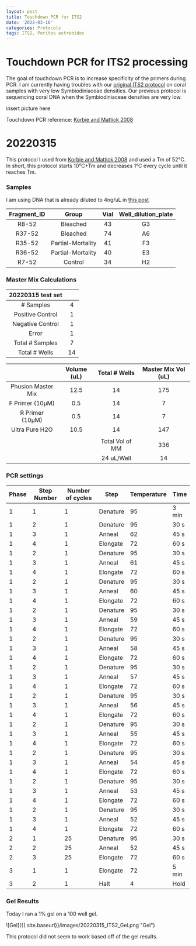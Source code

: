 ```yaml
---
layout: post
title: Touchdown PCR for ITS2
date: '2022-03-16'
categories: Protocols
tags: ITS2, Porites astreoides
---
```


# Touchdown PCR for ITS2 processing

The goal of touchdown PCR is to increase specificity of the primers during PCR. I am currently having troubles with our [original ITS2 protocol](https://github.com/emmastrand/EmmaStrand_Notebook/blob/master/_posts/2020-01-31-ITS2-Sequencing-Protocol.md) on coral samples with very low Symbiodiniaceae densities. Our previous protocol is sequencing coral DNA when the Symbiodiniaceae densities are very low.

insert picture here

Touchdown PCR reference: [Korbie and Mattick 2008](https://www.nature.com/articles/nprot.2008.133)

# 20220315

This protocol I used from [Korbie and Mattick 2008](https://www.nature.com/articles/nprot.2008.133) and used a Tm of 52°C. In short, this protocol starts 10°C+Tm and decreases 1°C every cycle until it reaches Tm.

### Samples

I am using DNA that is already diluted to 4ng/uL in [this post](https://kevinhwong1.github.io/KevinHWong_Notebook/20211104-ITS2-Test-set-for-KW-AH-ES-samples/)

| Fragment_ID |       Group       | Vial | Well_dilution_plate |
|:-----------:|:-----------------:|:----:|:-------------------:|
|    R8-52    |      Bleached     |  43  |          G3         |
|    R37-52   |      Bleached     |  74  |          A6         |
|    R35-52   | Partial-Mortality |  41  |          F3         |
|    R36-52   | Partial-Mortality |  40  |          E3         |
|    R7-52    |      Control      |  34  |          H2         |


### Master Mix Calculations

| 20220315 test set |    |
|:-----------------:|:--:|
|     # Samples     |  4 |
|  Positive Control |  1 |
|  Negative Control |  1 |
|       Error       |  1 |
|  Total # Samples  |  7 |
|   Total # Wells   | 14 |

|                    | Volume (uL) |  Total # Wells  | Master Mix Vol (uL) |
|:------------------:|:-----------:|:---------------:|:-------------------:|
| Phusion Master Mix |     12.5    |        14       |         175         |
|   F Primer (10µM)  |     0.5     |        14       |          7          |
|   R Primer (10µM)  |     0.5     |        14       |          7          |
|   Ultra Pure H2O   |     10.5    |        14       |         147         |
|                    |             |                 |                     |
|                    |             | Total Vol of MM |         336         |
|                    |             |    24 uL/Well   |          14         |

### PCR settings

| Phase | Step Number | Number of cycles | Step     | Temperature | Time  |
|-------|-------------|------------------|----------|-------------|-------|
| 1     | 1           | 1                | Denature | 95          | 3 min |
| 1     | 2           | 1                | Denature | 95          | 30 s  |
| 1     | 3           | 1                | Anneal   | 62          | 45 s  |
| 1     | 4           | 1                | Elongate | 72          | 60 s  |
| 1     | 2           | 1                | Denature | 95          | 30 s  |
| 1     | 3           | 1                | Anneal   | 61          | 45 s  |
| 1     | 4           | 1                | Elongate | 72          | 60 s  |
| 1     | 2           | 1                | Denature | 95          | 30 s  |
| 1     | 3           | 1                | Anneal   | 60          | 45 s  |
| 1     | 4           | 1                | Elongate | 72          | 60 s  |
| 1     | 2           | 1                | Denature | 95          | 30 s  |
| 1     | 3           | 1                | Anneal   | 59          | 45 s  |
| 1     | 4           | 1                | Elongate | 72          | 60 s  |
| 1     | 2           | 1                | Denature | 95          | 30 s  |
| 1     | 3           | 1                | Anneal   | 58          | 45 s  |
| 1     | 4           | 1                | Elongate | 72          | 60 s  |
| 1     | 2           | 1                | Denature | 95          | 30 s  |
| 1     | 3           | 1                | Anneal   | 57          | 45 s  |
| 1     | 4           | 1                | Elongate | 72          | 60 s  |
| 1     | 2           | 1                | Denature | 95          | 30 s  |
| 1     | 3           | 1                | Anneal   | 56          | 45 s  |
| 1     | 4           | 1                | Elongate | 72          | 60 s  |
| 1     | 2           | 1                | Denature | 95          | 30 s  |
| 1     | 3           | 1                | Anneal   | 55          | 45 s  |
| 1     | 4           | 1                | Elongate | 72          | 60 s  |
| 1     | 2           | 1                | Denature | 95          | 30 s  |
| 1     | 3           | 1                | Anneal   | 54          | 45 s  |
| 1     | 4           | 1                | Elongate | 72          | 60 s  |
| 1     | 2           | 1                | Denature | 95          | 30 s  |
| 1     | 3           | 1                | Anneal   | 53          | 45 s  |
| 1     | 4           | 1                | Elongate | 72          | 60 s  |
| 1     | 2           | 1                | Denature | 95          | 30 s  |
| 1     | 3           | 1                | Anneal   | 52          | 45 s  |
| 1     | 4           | 1                | Elongate | 72          | 60 s  |
| 2     | 1           | 25               | Denature | 95          | 30 s  |
| 2     | 2           | 25               | Anneal   | 52          | 45 s  |
| 2     | 3           | 25               | Elongate | 72          | 60 s  |
| 3     | 1           | 1                | Elongate | 72          | 5 min |
| 3     | 2           | 1                | Halt     | 4           | Hold  |


### Gel Results

Today I ran a 1% gel on a 100 well gel.

![Gel]({{ site.baseurl}}/images/20220315_ITS2_Gel.png "Gel")

This protocol did not seem to work based off of the gel results.
